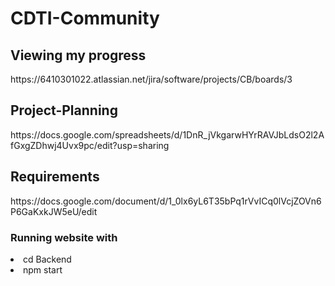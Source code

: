 # CDTI-Community

<h2>Viewing my progress</h2>
https://6410301022.atlassian.net/jira/software/projects/CB/boards/3

<h2>Project-Planning</h2>
https://docs.google.com/spreadsheets/d/1DnR_jVkgarwHYrRAVJbLdsO2l2AfGxgZDhwj4Uvx9pc/edit?usp=sharing

<h2>Requirements</h2>
https://docs.google.com/document/d/1_0lx6yL6T35bPq1rVvICq0lVcjZOVn6P6GaKxkJW5eU/edit
<br />

<h3>Running website with</h3>
<uo>
    <li>cd Backend</li>
    <li>npm start</li>
<uo>    
